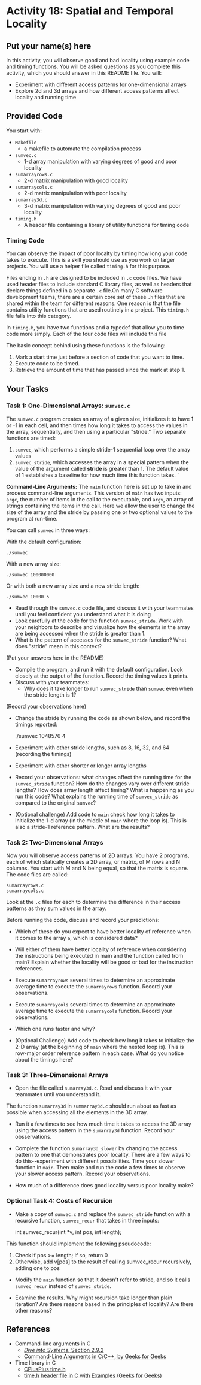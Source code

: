 # Activity 18: Spatial and Temporal Locality
## Put your name(s) here

In this activity, you will observe good and bad locality using example code and timing functions. You will be asked questions as you complete this activity, which you should answer in this README file.
You will:
- Experiment with different access patterns for one-dimensional arrays
- Explore 2d and 3d arrays and how different access patterns affect locality and running time


## Provided Code

You start with:
- `Makefile`
    - a makefile to automate the compilation process
- `sumvec.c`
    - 1-d array manipulation with varying degrees of good and poor locality
- `sumarrayrows.c`
    -  2-d matrix manipulation with good locality
- `sumarraycols.c`
    - 2-d matrix manipulation with poor locality
-  `sumarray3d.c`
    - 3-d matrix manipulation with varying degrees of good and poor locality
- `timing.h`
    - A header file containing a library of utility functions for timing code


### Timing Code

You can observe the impact of poor localty by timing how long your code takes to execute. This is a skill you should use as you work on larger projects. You will use a helper file called `timing.h` for this purpose.

Files ending in `.h` are designed to be included in `.c` code files. We have used header
files to include standard C library files, as well as headers that declare things defined
in a separate `.c` file.On many C software development teams, there are a certain core set of these `.h` files that are shared within the team for different reasons. One reason is that the file contains utility functions that are used routinely in a project. This `timing.h` file falls into this category.

In `timing.h`, you have two functions and a typedef that allow you to time code more simply. Each of the four code files will include this file

The basic concept behind using these functions is the following:

1. Mark a start time just before a section of code that you want to time.
2. Execute code to be timed.
3. Retrieve the amount of time that has passed since the mark at step 1.

## Your Tasks

### Task 1: One-Dimensional Arrays: `sumvec.c`

The `sumvec.c` program creates an array of a given size, initializes it to have
1 or -1 in each cell, and then times how long it takes to access the values in the 
array, sequentially, and then using a particular "stride." Two separate functions
are timed: 
1. `sumvec`, which performs a simple stride-1 sequential loop over the array values
2. `sumvec_stride`, which accesses the array in a special pattern when the value of the argument called **stride** is greater than 1. The default value of 1 establishes a baseline for how much time this function takes.
`

**Command-Line Arguments:** The `main` function here is set up to take in and process
command-line arguments. This version of `main` has two inputs: `argc`, the number of 
items in the call to the executable, and `argv`, an array of strings containing the
items in the call. Here we allow the user to change the size of the array and the stride
by passing one or two optional values to the program at run-time.

You can call `sumvec` in three ways:

With the default configuration:

    ./sumvec

With a new array size:

    ./sumvec 100000000

Or with both a new array size and a new stride length:

    ./sumvec 10000 5


- Read through the `sumvec.c` code file, and discuss it with your teammates until
you feel confident you understand what it is doing
- Look carefully at the code for the function `sumvec_stride`. Work with your neighbors 
to describe and visualize how the elements in the array are being accessed when the stride is greater than 1.
- What is the pattern of accesses for the `sumvec_stride` function? What does "stride" 
mean in this context? 

(Put your answers here in the README)

- Compile the program, and run it with the default configuration. Look closely at the
output of the function. Record the timing values it prints.
- Discuss with your teammates: 
    - Why does it take longer to run `sumvec_stride` than `sumvec` even when the stride length is 1?

(Record your observations here)

- Change the stride by running the code as shown below, and record the timings reported:

    ./sumvec 1048576 4

- Experiment with other stride lengths, such as 8, 16, 32, and 64 (recording the timings)
- Experiment with other shorter or longer array lengths
- Record your observations: what changes affect the running time for the `sumvec_stride` function? How do the changes vary over different stride lengths? How does array length affect timing?
What is happening as you run this code? What explains the running time of `sumvec_stride` as compared to the original `sumvec`?

- (Optional challenge) Add code to `main` check how long it takes to initialize the 1-d array (in the middle of `main` where the loop is). This is also a stride-1 reference pattern. What
are the results?


### Task 2: Two-Dimensional Arrays

Now you will observe access patterns of 2D arrays. You have 2 programs, each of which statically creates a 2D array, or matrix, of M rows and N columns. You start with M and N being equal, so that the matrix is square. The code files are called:

    sumarrayrows.c
    sumarraycols.c
    
Look at the `.c` files for each to determine the difference in their access patterns as they sum values in the array. 

Before running the code, discuss and record your predictions: 
- Which of these do you expect to have better locality of reference when it comes to the array `a`, which is considered data?
- Will either of them have better locality of reference when considering the instructions being executed in main and the function called from main? Explain whether the locality will be good or bad for the instruction references.

- Execute `sumarrayrows` several times to determine an approximate average time to execute the `sumarrayrows` function. Record your observations.

- Execute `sumarraycols` several times to determine an approximate average time to execute the `sumarraycols` function.  Record your observations.

- Which one runs faster and why?

- (Optional Challenge) Add code to check how long it takes to initialize the 2-D array (at the beginning of `main` where the nested loop is). This is row-major order reference pattern in each case.  What do you notice about the timings here?

### Task 3: Three-Dimensional Arrays

- Open the file called `sumarray3d.c`. Read and discuss it with your teammates
until you understand it.

The function `sumarray3d` in `summarray3d.c` should run about as fast as possible when accessing all the elements in the 3D array. 

- Run it a few times to see how much time it takes to access the 3D array using the access pattern in the `sumarray3d` function. Record your obsservations.

- Complete the function `sumarray3d_slower` by changing the access pattern to one that demonstrates poor locality. There are a few ways to do this--experiment with different possibilities. Time your slower function in `main`. Then make and run the code a few times to observe your slower access pattern. Record your observations.

- How much of a difference does good locality versus poor locality make?

### Optional Task 4: Costs of Recursion

- Make a copy of `sumvec.c` and replace the `sumvec_stride` function with 
a recursive function, `sumvec_recur` that takes in three inputs:

    int sumvec_recur(int *v, int pos, int length);

This function should implement the following pseudocode:
1. Check if pos >= length; if so, return 0
2. Otherwise, add v[pos] to the result of calling sumvec_recur recursively, adding
one to pos

- Modify the `main` function so that it doesn't refer to stride, and so it
calls `sumvec_recur` instead of `sumvec_stride`.

- Examine the results. Why might recursion take longer than plain iteration? Are
there reasons based in the principles of locality? Are there other reasons?

## References

- Command-line arguments in C
    - [*Dive into Systems*, Section 2.9.2](https://diveintosystems.org/book/C2-C_depth/advanced_cmd_line_args.html#_c_cmd_line_args_)
    - [Command-Line Arguments in C/C++, by Geeks for Geeks](https://www.geeksforgeeks.org/command-line-arguments-in-c-cpp/)
- Time library in C
    - [CPlusPlus time.h](https://cplusplus.com/reference/ctime/)
    - [time.h header file in C with Examples (Geeks for Geeks)](https://www.geeksforgeeks.org/time-h-header-file-in-c-with-examples/)
